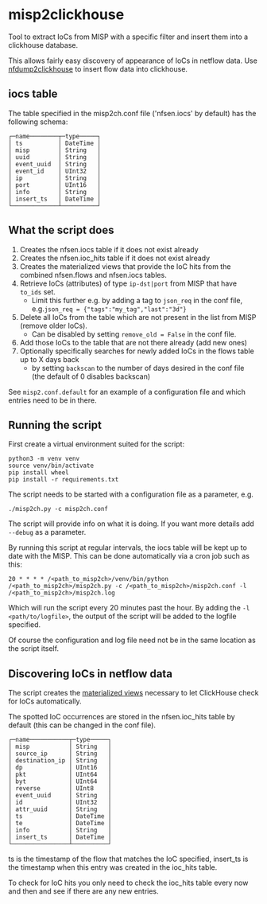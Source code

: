 # misp2clickhouse

Tool to extract IoCs from MISP with a specific filter and insert them into a clickhouse database.

This allows fairly easy discovery of appearance of IoCs in netflow data. Use [nfdump2clickhouse](https://github.com/poorting/nfdump2clickhouse) to insert flow data into clickhouse. 
## iocs table
The table specified in the misp2ch.conf file ('nfsen.iocs' by default) has the following schema:

```
┌─name────────┬─type─────┐
│ ts          │ DateTime │
│ misp        │ String   │
│ uuid        │ String   │
│ event_uuid  │ String   │
│ event_id    │ UInt32   │
│ ip          │ String   │
│ port        │ UInt16   │
│ info        │ String   │
│ insert_ts   │ DateTime │
└─────────────┴──────────┘
```
## What the script does

1. Creates the nfsen.iocs table if it does not exist already
2. Creates the nfsen.ioc_hits table if it does not exist already
3. Creates the materialized views that provide the IoC hits from the combined nfsen.flows and nfsen.iocs tables.
4. Retrieve IoCs (attributes) of type `ip-dst|port` from MISP that have `to_ids` set. 
   - Limit this further e.g. by adding a tag to `json_req` in the conf file, e.g.`json_req = {"tags":"my_tag","last":"3d"}`
5. Delete all IoCs from the table which are not present in the  list from MISP (remove older IoCs).
   - Can be disabled by setting `remove_old = False` in the conf file.
6. Add those IoCs to the table that are not there already (add new ones)
7. Optionally specifically searches for newly added IoCs in the flows table up to X days back
   - by setting `backscan` to the number of days desired in the conf file (the default of 0 disables backscan)

See `misp2.conf.default` for an example of a configuration file and which entries need to be in there.

## Running the script
First create a virtual environment suited for the script:
```
python3 -m venv venv
source venv/bin/activate
pip install wheel
pip install -r requirements.txt
```
The script needs to be started with a configuration file as a parameter, e.g.
```
./misp2ch.py -c misp2ch.conf
```
The script will provide info on what it is doing. If you want more details add `--debug` as a parameter.

By running this script at regular intervals, the iocs table will be kept up to date with the MISP. This can be done automatically via a cron job such as this:

```
20 * * * * /<path_to_misp2ch>/venv/bin/python /<path_to_misp2ch>/misp2ch.py -c /<path_to_misp2ch>/misp2ch.conf -l /<path_to_misp2ch>/misp2ch.log
```
Which will run the script every 20 minutes past the hour.
By adding the `-l <path/to/logfile>`, the output of the script will be added to the logfile specified.

Of course the configuration and log file need not be in the same location as the script itself.

## Discovering IoCs in netflow data

The script creates the [materialized views](https://clickhouse.com/docs/en/guides/developer/cascading-materialized-views) necessary to let ClickHouse check for IoCs automatically.

The spotted IoC occurrences are stored in the nfsen.ioc_hits table by default (this can be changed in the conf file).
```
┌─name───────────┬─type─────┐
│ misp           │ String   │
│ source_ip      │ String   │
│ destination_ip │ String   │
│ dp             │ UInt16   │
│ pkt            │ UInt64   │
│ byt            │ UInt64   │
│ reverse        │ UInt8    │
│ event_uuid     │ String   │
│ id             │ UInt32   │
│ attr_uuid      │ String   │
│ ts             │ DateTime │
│ te             │ DateTime │
│ info           │ String   │
│ insert_ts      │ DateTime │
└────────────────┴──────────┘
```
ts is the timestamp of the flow that matches the IoC specified, insert_ts is the timestamp when this entry was created in the ioc_hits table. 

To check for IoC hits you only need to check the ioc_hits table every now and then and see if there are any new entries.
